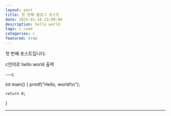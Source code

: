 ```yaml
---
layout: post
title: 첫 번째 블로그 포스트
date: 2025-01-16 23:09:00
description: hello world
tags: c code
categories: c
featured: true
---
```


첫 번째 포스트입니다.

c언어로 hello world 출력

---c

int main()
{
    printf("Hello, world!\n");

    return 0;
}

---
